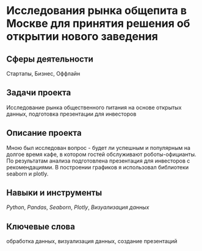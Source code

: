 # Исследования рынка общепита в Москве для принятия решения об открытии нового заведения

## Сферы деятельности

Стартапы, Бизнес, Оффлайн

## Задачи проекта

Исследование рынка общественного питания на основе открытых данных, подготовка презентации для инвесторов

## Описание проекта

Мною был исследован вопрос - будет ли успешным и популярным на долгое время кафе, в
котором гостей обслуживают роботы-официанты. По результатам анализа подготовлена
презентация для инвесторов с рекомендациями. В построении графиков я использовал
библиотеки seaborn и plotly. 


## Навыки и инструменты

*Python*, *Pandas*, *Seaborn*, *Plotly*, *Визуализация данных*

## Ключевые слова

обработка данных, визуализация данных, создание презентаций